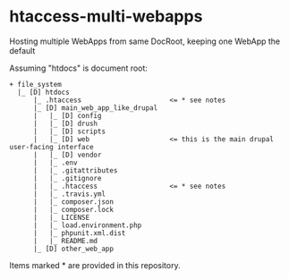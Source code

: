 # htaccess-multi-webapps
Hosting multiple WebApps from same DocRoot, keeping one WebApp the default

Assuming "htdocs" is document root:
```
+ file_system
  |_ [D] htdocs
      |_ .htaccess                      <= * see notes
      |_ [D] main_web_app_like_drupal
      |   |_ [D] config
      |   |_ [D] drush
      |   |_ [D] scripts
      |   |_ [D] web                    <= this is the main drupal user-facing interface
      |   |_ [D] vendor
      |   |_ .env
      |   |_ .gitattributes
      |   |_ .gitignore
      |   |_ .htaccess                  <= * see notes
      |   |_ .travis.yml
      |   |_ composer.json
      |   |_ composer.lock
      |   |_ LICENSE
      |   |_ load.environment.php
      |   |_ phpunit.xml.dist
      |   |_ README.md
      |_ [D] other_web_app
```
Items marked * are provided in this repository.
